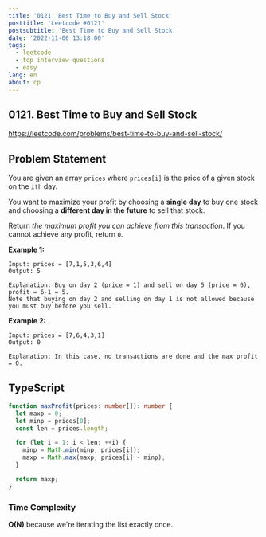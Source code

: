 ```yaml
---
title: '0121. Best Time to Buy and Sell Stock'
posttitle: 'Leetcode #0121'
postsubtitle: 'Best Time to Buy and Sell Stock'
date: '2022-11-06 13:18:00'
tags:
  - leetcode
  - top interview questions
  - easy
lang: en
about: cp
---
```


## 0121. Best Time to Buy and Sell Stock

https://leetcode.com/problems/best-time-to-buy-and-sell-stock/

## Problem Statement

You are given an array `prices` where `prices[i]` is the price of a given stock on the `ith` day.

You want to maximize your profit by choosing a **single day** to buy one stock and choosing a **different day in the future** to sell that stock.

Return _the maximum profit you can achieve from this transaction_. If you cannot achieve any profit, return `0`.

**Example 1:**

```text
Input: prices = [7,1,5,3,6,4]
Output: 5

Explanation: Buy on day 2 (price = 1) and sell on day 5 (price = 6), profit = 6-1 = 5.
Note that buying on day 2 and selling on day 1 is not allowed because you must buy before you sell.
```

**Example 2:**

```text
Input: prices = [7,6,4,3,1]
Output: 0

Explanation: In this case, no transactions are done and the max profit = 0.
```

## TypeScript

```ts
function maxProfit(prices: number[]): number {
  let maxp = 0;
  let minp = prices[0];
  const len = prices.length;

  for (let i = 1; i < len; ++i) {
    minp = Math.min(minp, prices[i]);
    maxp = Math.max(maxp, prices[i] - minp);
  }

  return maxp;
}
```

### Time Complexity

**O(N)** because we're iterating the list exactly once.
